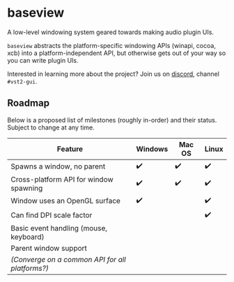 # baseview

A low-level windowing system geared towards making audio plugin UIs.

`baseview` abstracts the platform-specific windowing APIs (winapi, cocoa, xcb) into a platform-independent API, but otherwise gets out of your way so you can write plugin UIs.

Interested in learning more about the project? Join us on [discord](https://discord.gg/b3hjnGw), channel `#vst2-gui`.

## Roadmap

Below is a proposed list of milestones (roughly in-order) and their status. Subject to change at any time.

| Feature                                         | Windows            | Mac OS             | Linux              |
| ----------------------------------------------- | ------------------ | ------------------ | ------------------ |
| Spawns a window, no parent                      | :heavy_check_mark: | :heavy_check_mark: | :heavy_check_mark: |
| Cross-platform API for window spawning          | :heavy_check_mark: | :heavy_check_mark: | :heavy_check_mark: |
| Window uses an OpenGL surface                   | :heavy_check_mark: |                    | :heavy_check_mark: |
| Can find DPI scale factor                       |                    |                    | :heavy_check_mark: |
| Basic event handling (mouse, keyboard)          |                    |                    |                    |
| Parent window support                           |                    |                    |                    |
| *(Converge on a common API for all platforms?)* |                    |                    |                    |
